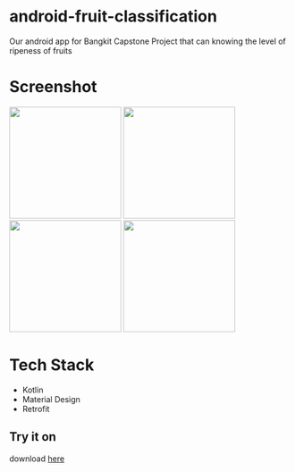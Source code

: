 # android-fruit-classification
Our android app for Bangkit Capstone Project that can knowing the level of ripeness of fruits 

# Screenshot
<p float="left">
  <img src="https://user-images.githubusercontent.com/79259764/121327920-1278e400-c93e-11eb-8d6a-9149b26dbad0.jpg" width="200" />
  <img src="https://user-images.githubusercontent.com/79259764/121327937-1573d480-c93e-11eb-820a-035d9e7c82b5.jpg" width="200" /> 
  <img src="https://user-images.githubusercontent.com/79259764/121327982-21f82d00-c93e-11eb-83ce-cae8a3a3d84e.jpg" width="200" />
  <img src="https://user-images.githubusercontent.com/79259764/121327994-23c1f080-c93e-11eb-8139-4bdfd1336fba.jpg" width="200" />
</p>

# Tech Stack
- Kotlin
- Material Design
- Retrofit

## Try it on 
download [here](http://bit.ly/habisinapp) 
